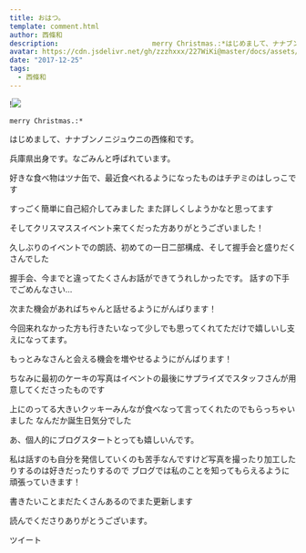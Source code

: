 ```yaml
---
title: おはつ。
template: comment.html
author: 西條和
description:                       merry Christmas.:*はじめまして、ナナブンノニジュウニの西條和です。兵庫県出身です。なごみんと呼ばれています。好きな食べ物はツ...
avatar: https://cdn.jsdelivr.net/gh/zzzhxxx/227WiKi@master/docs/assets/photo/avatar/nagomi.jpg
date: "2017-12-25"
tags:
  - 西條和
---
```


!![](https://cdn.jsdelivr.net/gh/227WiKi/227WiKi-image@master/blog-image/nagomi-2017-12-25_1.jpg)


















    merry Christmas.:*






はじめまして、ナナブンノニジュウニの西條和です。


兵庫県出身です。なごみんと呼ばれています。





好きな食べ物はツナ缶で、最近食べれるようになったものはチヂミのはしっこです






すっごく簡単に自己紹介してみました
また詳しくしようかなと思ってます






そしてクリスマススイベント来てくだった方ありがとうございました！



久しぶりのイベントでの朗読、初めての一日二部構成、そして握手会と盛りだくさんでした






握手会、今までと違ってたくさんお話ができてうれしかったです。
話すの下手でごめんなさい…



次また機会があればちゃんと話せるようにがんばります！






今回来れなかった方も行きたいなって少しでも思ってくれてただけで嬉しいし支えになってます。

もっとみなさんと会える機会を増やせるようにがんばります！







ちなみに最初のケーキの写真はイベントの最後にサプライズでスタッフさんが用意してくださったものです




上にのってる大きいクッキーみんなが食べなって言ってくれたのでもらっちゃいました
なんだか誕生日気分でした











あ、個人的にブログスタートとっても嬉しいんです。


私は話すのも自分を発信していくのも苦手なんですけど写真を撮ったり加工したりするのは好きだったりするので
ブログでは私のことを知ってもらえるように頑張っていきます！









書きたいことまだたくさんあるのでまた更新します



読んでくださりありがとうございます。


ツイート



